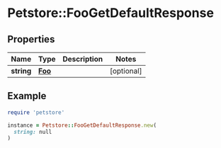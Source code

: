 # Petstore::FooGetDefaultResponse

## Properties

| Name | Type | Description | Notes |
| ---- | ---- | ----------- | ----- |
| **string** | [**Foo**](Foo.md) |  | [optional] |

## Example

```ruby
require 'petstore'

instance = Petstore::FooGetDefaultResponse.new(
  string: null
)
```
